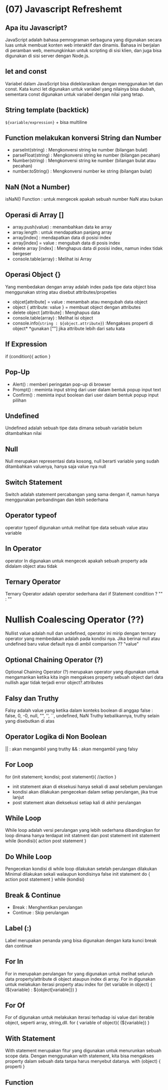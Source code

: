 # (07) Javascript Refreshemt

## Apa itu Javascript?
JavaScript adalah bahasa pemrograman serbaguna yang digunakan secara luas untuk membuat konten web interaktif dan dinamis. Bahasa ini berjalan di peramban web, memungkinkan untuk scripting di sisi klien, dan juga bisa digunakan di sisi server dengan Node.js.

## let and const
Variabel dalam JavaScript bisa dideklarasikan dengan menggunakan let dan const. Kata kunci let digunakan untuk variabel yang nilainya bisa diubah, sementara const digunakan untuk variabel dengan nilai yang tetap.

## String template (backtick)

`${variable/expression}` + bisa multiline

## Function melakukan konversi String dan Number

- parseInt(string) : Mengkonversi string ke number (bilangan bulat)
- parseFloat(string) : Mengkonversi string ke number (bilangan pecahan)
- Number(string) : Mengkonversi string ke number (bilangan bulat atau pecahan)
- number.toString() : Mengkonversi number ke string (bilangan bulat)

## NaN (Not a Number)

isNaN() Function : untuk mengecek apakah sebuah number NaN atau bukan

## Operasi di Array []

- array.push(value) : menambahkan data ke array
- array.length : untuk mendapatkan panjang array
- array[index] : mendapatkan data di posisi index
- array[index] = value : mengubah data di posis index
- delete array [index] : Menghapus data di posisi index, namun index tidak bergeser
- console.table(array) : Melihat isi Array

## Operasi Object {}

Yang membedakan dengan array adalah index pada tipe data object bisa menggunakan string atau disebut attributes/propeties

- objcet[attribute] = value : menambah atau mengubah data object
- object {
  attribute: value
  } = membuat object dengan attributes
- delete object [attribute] : Menghapus data
- console.table(array) : Melihat isi object
- console.info(`string : ${object.attribute}`) :Mengakses properti di object\*
  \*gunakan [""] jika attribute lebih dari satu kata

## If Expression

if (condition){
action
}

## Pop-Up

- Alert() : memberi peringatan pop-up di browser
- Prompt() : meminta input string dari user dalam bentuk popup input text
- Confirm() : meminta input boolean dari user dalam bentuk popup input pilihan

## Undefined

Undefined adalah sebuah tipe data dimana sebuah variable belum ditambahkan nilai

## Null

Null merupakan representasi data kosong, null berarti variable yang sudah ditambahkan valuenya, hanya saja value nya null

## Switch Statement

Switch adalah statement percabangan yang sama dengan if, namun hanya menggunakan perbandingan dan lebih sederhana

## Operator typeof

operator typeof digunakan untuk melihat tipe data sebuah value atau variable

## In Operator

operator In digunakan untuk mengecek apakah sebuah property ada didalam object atau tidak

## Ternary Operator

Ternary Operator adalah operator sederhana dari if Statement
condition ? "" : ""

# Nullish Coalescing Operator (??)

Nullist value adalah null dan undefined, operator ini mirip dengan ternary operator yang membedakan adalah pada kondisi nya. Jika berinai null atau undefined baru value default nya di ambil
comparison ?? "value"

## Optional Chaining Operator (?)
Optional Chaining Operator (?) merupakan operator yang digunakan untuk mengamankan ketika kita ingin mengakses property sebuah object dari data nullish agar tidak terjadi error
object?.attributes

## Falsy dan Truthy
Falsy adalah value yang ketika dalam konteks boolean di anggap false : false, 0, -0, null, "", '', ``, undefined, NaN
Truthy kebalikannya, truthy selain yang disebutkan di atas

## Operator Logika di Non Boolean
|| : akan mengambil yang truthy
&& : akan mengambil yang falsy

## For Loop 
for (init statement; kondisi; post statement){
  //action
}
- init statement akan di eksekusi hanya sekali di awal sebelum perulangan
- kondisi akan dilakukan pengecekan dalam setiap perulangan, jika true lanjut
- post statement akan dieksekusi setiap kali di akhir perulangan

## While Loop
While loop adalah versi perulangan yang lebih sederhana dibandingkan for loop dimana hanya terdapat init statment dan post statement
init statement
while (kondisi){
  action
  post statement
}

## Do While Loop
Pengecekan kondisi di while loop dilakukan setelah perulangan dilakukan
Minimal dilakukan sekali walaupun kondisinya false
init statement
do {
  action
  post statement
} while (kondisi)

## Break & Continue
- Break : Menghentikan perulangan
- Continue : Skip perulangan

## Label (:) 
Label merupakan penanda yang bisa digunakan dengan kata kunci break dan continue

## For In
For in merupakan perulangan for yang digunakan untuk melihat seluruh data property/attribute di object ataupun index di array.
For in digunakan untuk melakukan iterasi property atau index
for (let variable in object) {
  (${variable} : ${object[variable]})
}
## For Of
For of digunakan untuk melakukan iterasi terhadap isi value dari iterable object, seperti array, string,dll.
for ( variable of object){
  (${variable})
}

## With Statement
With statement merupakan fitur yang digunakan untuk menurunkan sebuah scope data. Dengan menggunakan with statement, kita bisa mengakses property dalam sebuah data tanpa harus menyebut datanya.
with (object) {
properti
}

## Function 